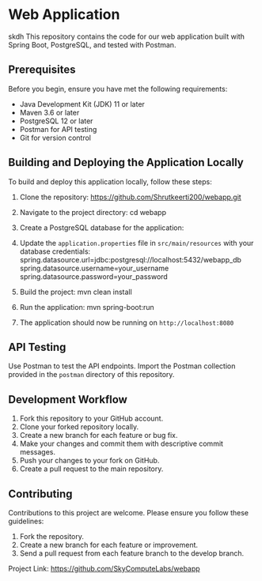 # Web Application
skdh
This repository contains the code for our web application built with Spring Boot, PostgreSQL, and tested with Postman.

## Prerequisites

Before you begin, ensure you have met the following requirements:

* Java Development Kit (JDK) 11 or later
* Maven 3.6 or later
* PostgreSQL 12 or later
* Postman for API testing
* Git for version control

## Building and Deploying the Application Locally

To build and deploy this application locally, follow these steps:

1. Clone the repository:
https://github.com/Shrutkeerti200/webapp.git


2. Navigate to the project directory:
cd webapp


3. Create a PostgreSQL database for the application:


4. Update the `application.properties` file in `src/main/resources` with your database credentials:
spring.datasource.url=jdbc:postgresql://localhost:5432/webapp_db
spring.datasource.username=your_username
spring.datasource.password=your_password


5. Build the project:
mvn clean install


6. Run the application:
mvn spring-boot:run


7. The application should now be running on `http://localhost:8080`

## API Testing

Use Postman to test the API endpoints. Import the Postman collection provided in the `postman` directory of this repository.

## Development Workflow

1. Fork this repository to your GitHub account.
2. Clone your forked repository locally.
3. Create a new branch for each feature or bug fix.
4. Make your changes and commit them with descriptive commit messages.
5. Push your changes to your fork on GitHub.
6. Create a pull request to the main repository.

## Contributing

Contributions to this project are welcome. Please ensure you follow these guidelines:

1. Fork the repository.
2. Create a new branch for each feature or improvement.
3. Send a pull request from each feature branch to the develop branch.


Project Link: https://github.com/SkyComputeLabs/webapp
